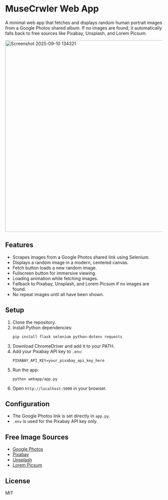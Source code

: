 # MuseCrwler Web App

A minimal web app that fetches and displays random human portrait images from a Google Photos shared album. If no images are found, it automatically falls back to free sources like Pixabay, Unsplash, and Lorem Picsum.

<img width="939" height="612" alt="Screenshot 2025-09-10 134321" src="https://github.com/user-attachments/assets/f967b151-3a40-465c-91a5-ba5b3871cbed" />

## Features
- Scrapes images from a Google Photos shared link using Selenium.
- Displays a random image in a modern, centered canvas.
- Fetch button loads a new random image.
- Fullscreen button for immersive viewing.
- Loading animation while fetching images.
- Fallback to Pixabay, Unsplash, and Lorem Picsum if no images are found.
- No repeat images until all have been shown.

## Setup
1. Clone the repository.
2. Install Python dependencies:
   ```
   pip install flask selenium python-dotenv requests
   ```
3. Download ChromeDriver and add it to your PATH.
4. Add your Pixabay API key to `.env`:
   ```
   PIXABAY_API_KEY=your_pixabay_api_key_here
   ```
5. Run the app:
   ```
   python webapp/app.py
   ```
6. Open `http://localhost:5000` in your browser.

## Configuration
- The Google Photos link is set directly in `app.py`.
- `.env` is used for the Pixabay API key only.

## Free Image Sources
- [Google Photos](https://photos.google.com/)
- [Pixabay](https://pixabay.com/api/docs/)
- [Unsplash](https://unsplash.com/developers)
- [Lorem Picsum](https://picsum.photos/)

## License
MIT

